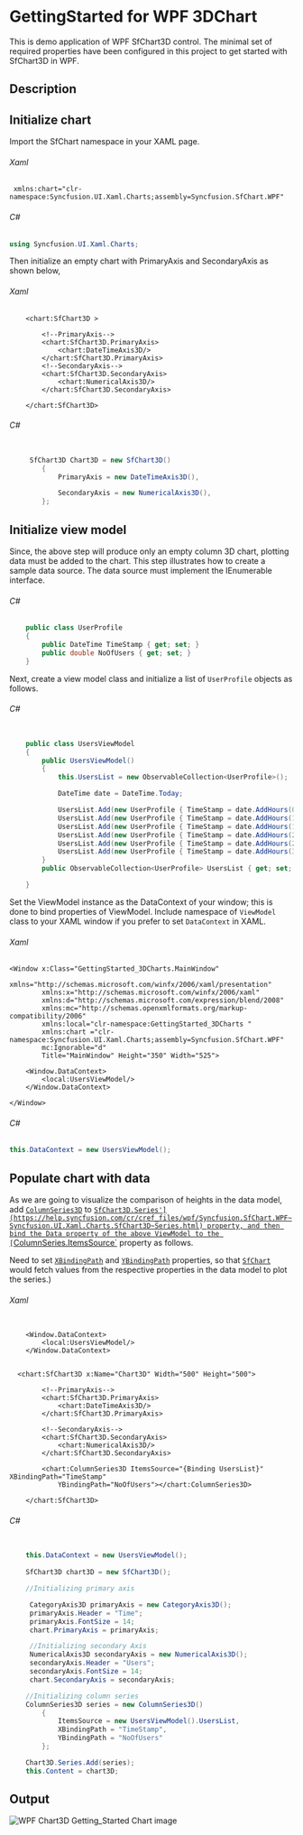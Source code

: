 # GettingStarted for WPF 3DChart

This is demo application of WPF SfChart3D control. The minimal set of required properties have been configured in this project to get started with SfChart3D in WPF.

## <a name="description"></a>Description ##

## Initialize chart

Import the SfChart namespace in your XAML page.

###### Xaml
```xaml
 xmlns:chart="clr-namespace:Syncfusion.UI.Xaml.Charts;assembly=Syncfusion.SfChart.WPF"
```
###### C#
```c#
using Syncfusion.UI.Xaml.Charts;
```

Then initialize an empty chart with PrimaryAxis and SecondaryAxis as shown below,

###### Xaml
```xaml
    <chart:SfChart3D >
            
        <!--PrimaryAxis-->
        <chart:SfChart3D.PrimaryAxis>
            <chart:DateTimeAxis3D/>
        </chart:SfChart3D.PrimaryAxis>
        <!--SecondaryAxis-->
        <chart:SfChart3D.SecondaryAxis>
            <chart:NumericalAxis3D/>
        </chart:SfChart3D.SecondaryAxis>

    </chart:SfChart3D>

```

###### C#
```C#

     SfChart3D Chart3D = new SfChart3D()
        {
            PrimaryAxis = new DateTimeAxis3D(),

            SecondaryAxis = new NumericalAxis3D(),
        };
```

## Initialize view model

Since, the above step will produce only an empty column 3D chart, plotting data must be added to the chart. This step illustrates how to create a sample data source. The data source must implement the IEnumerable interface.

###### C#
```C#
    public class UserProfile
    {
        public DateTime TimeStamp { get; set; }
        public double NoOfUsers { get; set; }
    }

```

Next, create a view model class and initialize a list of `UserProfile` objects as follows.

###### C#
```C#

    public class UsersViewModel
    {
        public UsersViewModel()
        {
            this.UsersList = new ObservableCollection<UserProfile>();

            DateTime date = DateTime.Today;

            UsersList.Add(new UserProfile { TimeStamp = date.AddHours(0.5), NoOfUsers = 1000 });
            UsersList.Add(new UserProfile { TimeStamp = date.AddHours(1), NoOfUsers = 5000 });
            UsersList.Add(new UserProfile { TimeStamp = date.AddHours(1.5), NoOfUsers = 3000 });
            UsersList.Add(new UserProfile { TimeStamp = date.AddHours(2), NoOfUsers = 4000 });
            UsersList.Add(new UserProfile { TimeStamp = date.AddHours(2.5), NoOfUsers = 2000 });
            UsersList.Add(new UserProfile { TimeStamp = date.AddHours(3), NoOfUsers = 1000 });
        }
        public ObservableCollection<UserProfile> UsersList { get; set; }

    }

```

Set the ViewModel instance as the DataContext of your window; this is done to bind properties of ViewModel. Include namespace of `ViewModel` class to your XAML window if you prefer to set `DataContext` in XAML.

###### Xaml
```xaml
<Window x:Class="GettingStarted_3DCharts.MainWindow"
        xmlns="http://schemas.microsoft.com/winfx/2006/xaml/presentation"
        xmlns:x="http://schemas.microsoft.com/winfx/2006/xaml"
        xmlns:d="http://schemas.microsoft.com/expression/blend/2008"
        xmlns:mc="http://schemas.openxmlformats.org/markup-compatibility/2006"
        xmlns:local="clr-namespace:GettingStarted_3DCharts "
        xmlns:chart ="clr-namespace:Syncfusion.UI.Xaml.Charts;assembly=Syncfusion.SfChart.WPF"
        mc:Ignorable="d"
        Title="MainWindow" Height="350" Width="525">

    <Window.DataContext>
        <local:UsersViewModel/>
    </Window.DataContext>

</Window>

```
###### C#
```C#
this.DataContext = new UsersViewModel();
```

## Populate chart with data

As we are going to visualize the comparison of heights in the data model, add [`ColumnSeries3D`](https://help.syncfusion.com/cr/cref_files/wpf/Syncfusion.SfChart.WPF~Syncfusion.UI.Xaml.Charts.ColumnSeries3D.html)  to [`SfChart3D.Series'](https://help.syncfusion.com/cr/cref_files/wpf/Syncfusion.SfChart.WPF~Syncfusion.UI.Xaml.Charts.SfChart3D~Series.html) property, and then bind the Data property of the above ViewModel to the [`ColumnSeries.ItemsSource`](https://help.syncfusion.com/cr/cref_files/wpf/Syncfusion.SfChart.WPF~Syncfusion.UI.Xaml.Charts.ChartSeriesBase~ItemsSource.html)  property as follows.

Need to set [`XBindingPath`](https://help.syncfusion.com/cr/cref_files/wpf/Syncfusion.SfChart.WPF~Syncfusion.UI.Xaml.Charts.ChartSeriesBase~XBindingPath.html) and [`YBindingPath`](https://help.syncfusion.com/cr/cref_files/wpf/Syncfusion.SfChart.WPF~Syncfusion.UI.Xaml.Charts.XyDataSeries~YBindingPath.html) properties, so that [`SfChart`](https://help.syncfusion.com/cr/cref_files/wpf/Syncfusion.SfChart.WPF~Syncfusion.UI.Xaml.Charts.SfChart.html) would fetch values from the respective properties in the data model to plot the series.)

###### Xaml
```xaml

    <Window.DataContext>
        <local:UsersViewModel/>
    </Window.DataContext>
    

  <chart:SfChart3D x:Name="Chart3D" Width="500" Height="500">
            
        <!--PrimaryAxis-->
        <chart:SfChart3D.PrimaryAxis>
            <chart:DateTimeAxis3D/>
        </chart:SfChart3D.PrimaryAxis>
        
        <!--SecondaryAxis-->
        <chart:SfChart3D.SecondaryAxis>
            <chart:NumericalAxis3D/>
        </chart:SfChart3D.SecondaryAxis>

        <chart:ColumnSeries3D ItemsSource="{Binding UsersList}" XBindingPath="TimeStamp"
            YBindingPath="NoOfUsers"></chart:ColumnSeries3D>
            
    </chart:SfChart3D>

```
###### C#
```C#

    this.DataContext = new UsersViewModel();
 
    SfChart3D chart3D = new SfChart3D();

    //Initializing primary axis

     CategoryAxis3D primaryAxis = new CategoryAxis3D();
     primaryAxis.Header = "Time";
     primaryAxis.FontSize = 14;
     chart.PrimaryAxis = primaryAxis;

     //Initializing secondary Axis
     NumericalAxis3D secondaryAxis = new NumericalAxis3D();
     secondaryAxis.Header = "Users";
     secondaryAxis.FontSize = 14;
     chart.SecondaryAxis = secondaryAxis;

    //Initializing column series
    ColumnSeries3D series = new ColumnSeries3D()
        {
            ItemsSource = new UsersViewModel().UsersList,
            XBindingPath = "TimeStamp",
            YBindingPath = "NoOfUsers"
        };

    Chart3D.Series.Add(series);
    this.Content = chart3D;

```

## <a name="output"></a>Output ##

![WPF Chart3D Getting_Started Chart image](Chart_3D_GettingStarted.png.PNG)


